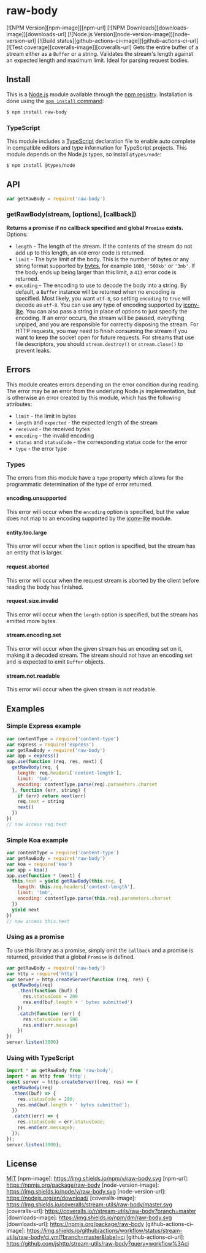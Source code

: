 # raw-body
[![NPM Version][npm-image]][npm-url]
[![NPM Downloads][downloads-image]][downloads-url]
[![Node.js Version][node-version-image]][node-version-url]
[![Build status][github-actions-ci-image]][github-actions-ci-url]
[![Test coverage][coveralls-image]][coveralls-url]
Gets the entire buffer of a stream either as a `Buffer` or a string.
Validates the stream's length against an expected length and maximum limit.
Ideal for parsing request bodies.
## Install
This is a [Node.js](https://nodejs.org/en/) module available through the
[npm registry](https://www.npmjs.com/). Installation is done using the
[`npm install` command](https://docs.npmjs.com/getting-started/installing-npm-packages-locally):
```sh
$ npm install raw-body
```
### TypeScript
This module includes a [TypeScript](https://www.typescriptlang.org/)
declaration file to enable auto complete in compatible editors and type
information for TypeScript projects. This module depends on the Node.js
types, so install `@types/node`:
```sh
$ npm install @types/node
```
## API
```js
var getRawBody = require('raw-body')
```
### getRawBody(stream, [options], [callback])
**Returns a promise if no callback specified and global `Promise` exists.**
Options:
- `length` - The length of the stream.
  If the contents of the stream do not add up to this length,
  an `400` error code is returned.
- `limit` - The byte limit of the body.
  This is the number of bytes or any string format supported by
  [bytes](https://www.npmjs.com/package/bytes),
  for example `1000`, `'500kb'` or `'3mb'`.
  If the body ends up being larger than this limit,
  a `413` error code is returned.
- `encoding` - The encoding to use to decode the body into a string.
  By default, a `Buffer` instance will be returned when no encoding is specified.
  Most likely, you want `utf-8`, so setting `encoding` to `true` will decode as `utf-8`.
  You can use any type of encoding supported by [iconv-lite](https://www.npmjs.org/package/iconv-lite#readme).
You can also pass a string in place of options to just specify the encoding.
If an error occurs, the stream will be paused, everything unpiped,
and you are responsible for correctly disposing the stream.
For HTTP requests, you may need to finish consuming the stream if
you want to keep the socket open for future requests. For streams
that use file descriptors, you should `stream.destroy()` or
`stream.close()` to prevent leaks.
## Errors
This module creates errors depending on the error condition during reading.
The error may be an error from the underlying Node.js implementation, but is
otherwise an error created by this module, which has the following attributes:
  * `limit` - the limit in bytes
  * `length` and `expected` - the expected length of the stream
  * `received` - the received bytes
  * `encoding` - the invalid encoding
  * `status` and `statusCode` - the corresponding status code for the error
  * `type` - the error type
### Types
The errors from this module have a `type` property which allows for the programmatic
determination of the type of error returned.
#### encoding.unsupported
This error will occur when the `encoding` option is specified, but the value does
not map to an encoding supported by the [iconv-lite](https://www.npmjs.org/package/iconv-lite#readme)
module.
#### entity.too.large
This error will occur when the `limit` option is specified, but the stream has
an entity that is larger.
#### request.aborted
This error will occur when the request stream is aborted by the client before
reading the body has finished.
#### request.size.invalid
This error will occur when the `length` option is specified, but the stream has
emitted more bytes.
#### stream.encoding.set
This error will occur when the given stream has an encoding set on it, making it
a decoded stream. The stream should not have an encoding set and is expected to
emit `Buffer` objects.
#### stream.not.readable
This error will occur when the given stream is not readable.
## Examples
### Simple Express example
```js
var contentType = require('content-type')
var express = require('express')
var getRawBody = require('raw-body')
var app = express()
app.use(function (req, res, next) {
  getRawBody(req, {
    length: req.headers['content-length'],
    limit: '1mb',
    encoding: contentType.parse(req).parameters.charset
  }, function (err, string) {
    if (err) return next(err)
    req.text = string
    next()
  })
})
// now access req.text
```
### Simple Koa example
```js
var contentType = require('content-type')
var getRawBody = require('raw-body')
var koa = require('koa')
var app = koa()
app.use(function * (next) {
  this.text = yield getRawBody(this.req, {
    length: this.req.headers['content-length'],
    limit: '1mb',
    encoding: contentType.parse(this.req).parameters.charset
  })
  yield next
})
// now access this.text
```
### Using as a promise
To use this library as a promise, simply omit the `callback` and a promise is
returned, provided that a global `Promise` is defined.
```js
var getRawBody = require('raw-body')
var http = require('http')
var server = http.createServer(function (req, res) {
  getRawBody(req)
    .then(function (buf) {
      res.statusCode = 200
      res.end(buf.length + ' bytes submitted')
    })
    .catch(function (err) {
      res.statusCode = 500
      res.end(err.message)
    })
})
server.listen(3000)
```
### Using with TypeScript
```ts
import * as getRawBody from 'raw-body';
import * as http from 'http';
const server = http.createServer((req, res) => {
  getRawBody(req)
  .then((buf) => {
    res.statusCode = 200;
    res.end(buf.length + ' bytes submitted');
  })
  .catch((err) => {
    res.statusCode = err.statusCode;
    res.end(err.message);
  });
});
server.listen(3000);
```
## License
[MIT](LICENSE)
[npm-image]: https://img.shields.io/npm/v/raw-body.svg
[npm-url]: https://npmjs.org/package/raw-body
[node-version-image]: https://img.shields.io/node/v/raw-body.svg
[node-version-url]: https://nodejs.org/en/download/
[coveralls-image]: https://img.shields.io/coveralls/stream-utils/raw-body/master.svg
[coveralls-url]: https://coveralls.io/r/stream-utils/raw-body?branch=master
[downloads-image]: https://img.shields.io/npm/dm/raw-body.svg
[downloads-url]: https://npmjs.org/package/raw-body
[github-actions-ci-image]: https://img.shields.io/github/actions/workflow/status/stream-utils/raw-body/ci.yml?branch=master&label=ci
[github-actions-ci-url]: https://github.com/jshttp/stream-utils/raw-body?query=workflow%3Aci
